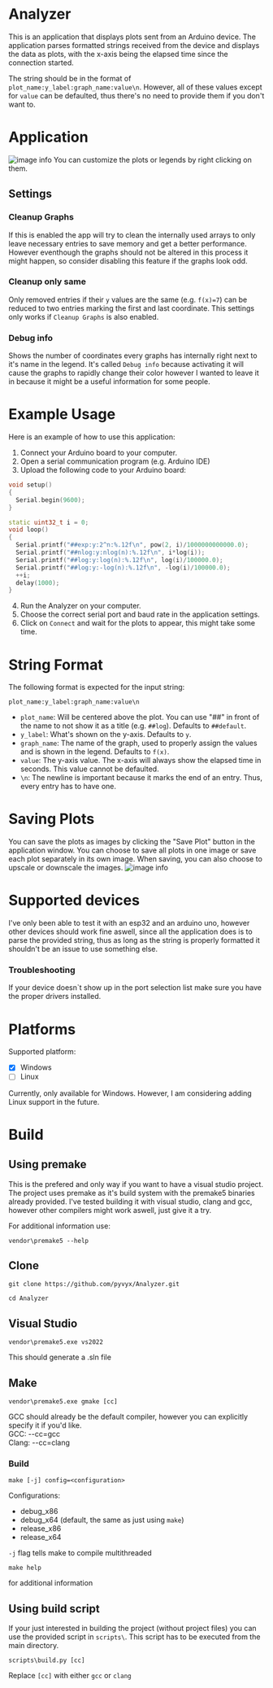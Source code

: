 # Analyzer
This is an application that displays plots sent from an Arduino device. The application parses formatted strings received from the device and displays the data as plots, with the x-axis being the elapsed time since the connection started.

The string should be in the format of `plot_name:y_label:graph_name:value\n`. However, all of these values except for `value` can be defaulted, thus there's no need to provide them if you don't want to.

# Application
![image info](./docs/image1.PNG)
You can customize the plots or legends by right clicking on them.

## Settings
### Cleanup Graphs
If this is enabled the app will try to clean the internally used arrays to only leave necessary entries to save memory and get a better performance. However eventhough the graphs should not be altered in this process it might happen, so consider disabling this feature if the graphs look odd.
### Cleanup only same
Only removed entries if their `y` values are the same (e.g. `f(x)=7`) can be reduced to two entries marking the first and last coordinate. This settings only works if `Cleanup Graphs` is also enabled.
### Debug info
Shows the number of coordinates every graphs has internally right next to it's name in the legend. It's called `Debug info` because activating it will cause the graphs to rapidly change their color however I wanted to leave it in because it might be a useful information for some people. 

# Example Usage
Here is an example of how to use this application:
1. Connect your Arduino board to your computer.
2. Open a serial communication program (e.g. Arduino IDE)
3. Upload the following code to your Arduino board:
```c++
void setup() 
{
  Serial.begin(9600);
}

static uint32_t i = 0;
void loop() 
{
  Serial.printf("##exp:y:2^n:%.12f\n", pow(2, i)/1000000000000.0);
  Serial.printf("##nlog:y:nlog(n):%.12f\n", i*log(i));
  Serial.printf("##log:y:log(n):%.12f\n", log(i)/100000.0);
  Serial.printf("##log:y:-log(n):%.12f\n", -log(i)/100000.0);
  ++i;
  delay(1000);
}
```
4. Run the Analyzer on your computer.
5. Choose the correct serial port and baud rate in the application settings.
6. Click on `Connect` and wait for the plots to appear, this might take some time.

# String Format
The following format is expected for the input string:

```
plot_name:y_label:graph_name:value\n
```

- `plot_name`: Will be centered above the plot. You can use "##" in front of the name to not show it as a title (e.g. `##log`). Defaults to `##default`.
- `y_label`: What's shown on the y-axis. Defaults to `y`.
- `graph_name`: The name of the graph, used to properly assign the values and is shown in the legend. Defaults to `f(x)`.
- `value`: The y-axis value. The x-axis will always show the elapsed time in seconds. This value cannot be defaulted.
- `\n`: The newline is important because it marks the end of an entry. Thus, every entry has to have one.

# Saving Plots
You can save the plots as images by clicking the "Save Plot" button in the application window. You can choose to save all plots in one image or save each plot separately in its own image. When saving, you can also choose to upscale or downscale the images.
![image info](./docs/image2.PNG)

# Supported devices
I've only been able to test it with an esp32 and an arduino uno, however other devices should work fine aswell, since all the application does is to parse the provided string, thus as long as the string is properly formatted it shouldn't be an issue to use something else.
### Troubleshooting
If your device doesn`t show up in the port selection list make sure you have the proper drivers installed.

# Platforms
Supported platform:
- [x] Windows
- [ ] Linux

Currently, only available for Windows. However, I am considering adding Linux support in the future.

# Build
## Using premake
This is the prefered and only way if you want to have a visual studio project. The project uses premake as it's build system with the premake5 binaries already provided. I've tested building it with visual studio, clang and gcc, however other compilers might work aswell, just give it a try.

For additional information use:
```
vendor\premake5 --help
```

## Clone

```
git clone https://github.com/pyvyx/Analyzer.git
```
```
cd Analyzer
```

## Visual Studio

```
vendor\premake5.exe vs2022
```
This should generate a .sln file

## Make

```
vendor\premake5.exe gmake [cc]
```

GCC should already be the default compiler, however you can explicitly specify it if you'd like.  
GCC:   --cc=gcc  
Clang: --cc=clang

### Build

```
make [-j] config=<configuration>
```
Configurations:
 - debug_x86
 - debug_x64 (default, the same as just using `make`)
 - release_x86
 - release_x64

`-j` flag tells make to compile multithreaded

```
make help
```
for additional information

## Using build script
If your just interested in building the project (without project files) you can use the provided script in `scripts\`. This script has to be executed from the main directory.
```
scripts\build.py [cc]
```
Replace `[cc]` with either `gcc` or `clang`